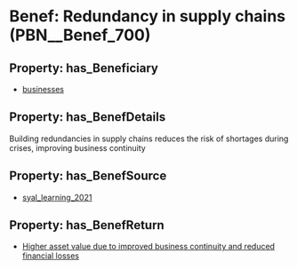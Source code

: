 # Benef: __Redundancy in supply chains__ (PBN__Benef_700)

## Property: has_Beneficiary

* [businesses](../Stakeholder/PBN__Stakeholder_147)

## Property: has_BenefDetails

Building redundancies in supply chains reduces the risk of shortages during crises, improving business continuity

## Property: has_BenefSource

* [syal_learning_2021](../Article/PBN__Article_137)

## Property: has_BenefReturn

* [Higher asset value due to improved business continuity and reduced financial losses](../BenefReturn/PBN__BenefReturn_746)


